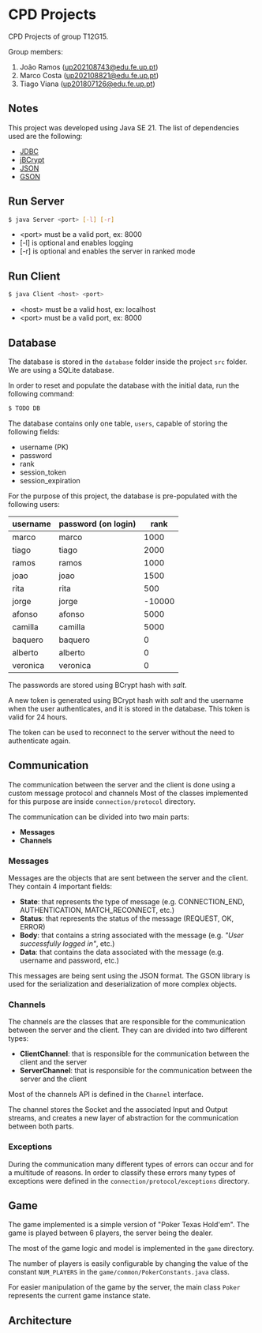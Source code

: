 # CPD Projects

CPD Projects of group T12G15.

Group members:

1. João Ramos (up202108743@edu.fe.up.pt)
2. Marco Costa (up202108821@edu.fe.up.pt)
3. Tiago Viana (up201807126@edu.fe.up.pt)


## Notes
This project was developed using Java SE 21.
The list of dependencies used are the following:
- [JDBC](https://docs.oracle.com/javase/8/docs/technotes/guides/jdbc/)
- [jBCrypt](https://www.mindrot.org/projects/jBCrypt/)
- [JSON](https://github.com/stleary/JSON-java)
- [GSON](https://javadoc.io/doc/com.google.code.gson/gson/latest/com.google.gson/com/google/gson/Gson.html)
## Run Server

```bash
$ java Server <port> [-l] [-r]
```

- \<port\> must be a valid port, ex: 8000
- [-l] is optional and enables logging
- [-r] is optional and enables the server in ranked mode

## Run Client

```bash
$ java Client <host> <port>
```

- \<host\> must be a valid host, ex: localhost
- \<port\> must be a valid port, ex: 8000

## Database

The database is stored in the `database` folder inside the project `src` folder. We are using a SQLite database.

In order to reset and populate the database with the initial data, run the following command:

```bash
$ TODO DB
```

The database contains only one table, `users`, capable of storing the following fields:
- username (PK)
- password
- rank
- session_token
- session_expiration

For the purpose of this project, the database is pre-populated with the following users:

| username | password (on login) | rank   |
|----------|----------|--------|
| marco    | marco    | 1000   |
| tiago    | tiago    | 2000   |
| ramos    | ramos    | 1000   |
| joao     | joao     | 1500   |
| rita     | rita     | 500    |
| jorge    | jorge    | -10000 |
| afonso   | afonso   | 5000   |
| camilla  | camilla  | 5000   |
| baquero  | baquero  | 0      |
| alberto  | alberto  | 0      |
| veronica | veronica | 0      |

The passwords are stored using BCrypt hash with *salt*.

A new token is generated using BCrypt hash with *salt* and the username when the user authenticates, and it is stored in the database. This token is valid for 24 hours.

The token can be used to reconnect to the server without the need to authenticate again.

## Communication

The communication between the server and the client is done using a custom message protocol and channels
Most of the classes implemented for this purpose are inside `connection/protocol` directory.

The communication can be divided into two main parts:
- **Messages**
- **Channels**

### Messages

Messages are the objects that are sent between the server and the client. They contain 4 important fields:
- **State**: that represents the type of message (e.g. CONNECTION_END, AUTHENTICATION, MATCH_RECONNECT, etc.)
- **Status**: that represents the status of the message (REQUEST, OK, ERROR)
- **Body**: that contains a string associated with the message (e.g. *"User successfully logged in"*, etc.)
- **Data**: that contains the data associated with the message (e.g. username and password, etc.)

This messages are being sent using the JSON format. The GSON library is used for the serialization and deserialization of more complex objects.

### Channels

The channels are the classes that are responsible for the communication between the server and the client. They can are divided into two different types:
- **ClientChannel**: that is responsible for the communication between the client and the server
- **ServerChannel**: that is responsible for the communication between the server and the client

Most of the channels API is defined in the `Channel` interface.

The channel stores the Socket and the associated Input and Output streams, and creates a new layer of abstraction for the communication between both parts.

### Exceptions

During the communication many different types of errors can occur and for a multitude of reasons. In order to classify these errors many types of exceptions were defined in the `connection/protocol/exceptions` directory.

## Game

The game implemented is a simple version of "Poker Texas Hold'em". The game is played between 6 players, the server being the dealer.

The most of the game logic and model is implemented in the `game` directory.

The number of players is easily configurable by changing the value of the constant `NUM_PLAYERS` in the `game/common/PokerConstants.java` class.

For easier manipulation of the game by the server, the main class `Poker` represents the current game instance state.

## Architecture
